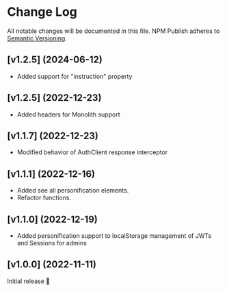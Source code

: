 # Change Log

All notable changes will be documented in this file.
NPM Publish adheres to [Semantic Versioning](http://semver.org/).

## [v1.2.5] (2024-06-12)

- Added support for "instruction" property

## [v1.2.5] (2022-12-23)

- Added headers for Monolith support

## [v1.1.7] (2022-12-23)

- Modified behavior of AuthClient response interceptor

## [v1.1.1] (2022-12-16)

- Added see all personification elements.
- Refactor functions.

## [v1.1.0] (2022-12-19)

- Added personification support to localStorage management of JWTs and Sessions for admins

 <!-- [Full Changelog](https://github.com/JS-DevTools/npm-publish/compare/v1.3.0...v1.4.0)  -->

## [v1.0.0] (2022-11-11)

Initial release 🎉

